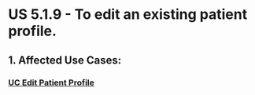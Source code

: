 # US 5.1.9 - To edit an existing patient profile.

## 1. Affected Use Cases:

### [UC Edit Patient Profile](../../../UCs/EditPatientProfile/readme.md)
